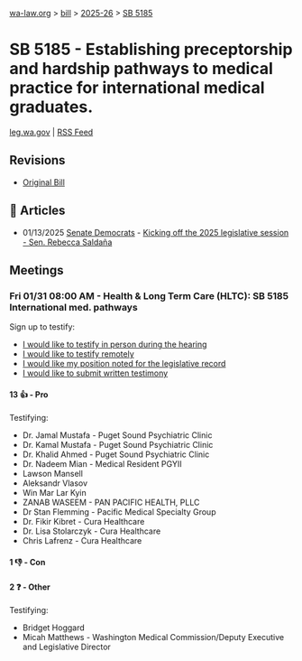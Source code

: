 [wa-law.org](/) > [bill](/bill/) > [2025-26](/bill/2025-26/) > [SB 5185](/bill/2025-26/sb/5185/)

# SB 5185 - Establishing preceptorship and hardship pathways to medical practice for international medical graduates.
[leg.wa.gov](https://app.leg.wa.gov/billsummary?BillNumber=5185&Year=2025&Initiative=false) | [RSS Feed](./rss.xml)

## Revisions
* [Original Bill](1/)

## 📰 Articles
* 01/13/2025 [Senate Democrats](/org/senate_democrats/) - [Kicking off the 2025 legislative session - Sen. Rebecca Saldaña](https://senatedemocrats.wa.gov/saldana/2025/01/13/kicking-off-the-2025-legislative-session/#:~:text=SB%205185)

## Meetings
### Fri 01/31 08:00 AM - Health & Long Term Care (HLTC): SB 5185 International med. pathways
Sign up to testify:
* [I would like to testify in person during the hearing](https://app.leg.wa.gov/csi/Testifier/Add?chamber=House&mId=32591&aId=162163&caId=24992&tId=1)
* [I would like to testify remotely](https://app.leg.wa.gov/csi/Testifier/Add?chamber=House&mId=32591&aId=162163&caId=24992&tId=2)
* [I would like my position noted for the legislative record](https://app.leg.wa.gov/csi/Testifier/Add?chamber=House&mId=32591&aId=162163&caId=24992&tId=3)
* [I would like to submit written testimony](https://app.leg.wa.gov/csi/Testifier/Add?chamber=House&mId=32591&aId=162163&caId=24992&tId=4)

#### 13 👍 - Pro
Testifying:
* Dr. Jamal Mustafa - Puget Sound Psychiatric Clinic
* Dr. Kamal Mustafa - Puget Sound Psychiatric Clinic
* Dr. Khalid Ahmed - Puget Sound Psychiatric Clinic
* Dr. Nadeem Mian - Medical Resident PGYII
* Lawson Mansell
* Aleksandr Vlasov
* Win Mar Lar Kyin
* ZANAB WASEEM - PAN PACIFIC HEALTH, PLLC
* Dr Stan Flemming - Pacific Medical Specialty Group
* Dr. Fikir Kibret - Cura Healthcare
* Dr. Lisa Stolarczyk - Cura Healthcare
* Chris Lafrenz - Cura Healthcare

#### 1 👎 - Con

#### 2 ❓ - Other
Testifying:
* Bridget Hoggard
* Micah Matthews - Washington Medical Commission/Deputy Executive and Legislative Director
